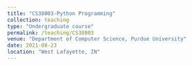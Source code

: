 ```yaml
---
title: "CS38003-Python Programming"
collection: teaching
type: "Undergraduate course"
permalink: /teaching/CS38003
venue: "Department of Computer Science, Purdue University"
date: 2021-08-23
location: "West Lafayette, IN"
---
```

